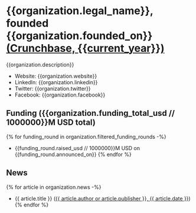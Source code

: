 # {{organization.legal_name}}, founded {{organization.founded_on}} [(Crunchbase, {{current_year}})]({{organization.url}})
{{organization.description}}

- Website: {{organization.website}}
- LinkedIn: {{organization.linkedin}}
- Twitter: {{organization.twitter}}
- Facebook: {{organization.facebook}}

## Funding ({{organization.funding_total_usd // 1000000}}M USD total)

{% for funding_round in organization.filtered_funding_rounds -%}
- {{funding_round.raised_usd // 1000000}}M USD on {{funding_round.announced_on}}
{% endfor %}

## News

{% for article in organization.news -%}
- {{ article.title }} ([{{ article.author or article.publisher }}, {{ article.date }}]({{article.url}}))
{% endfor %}